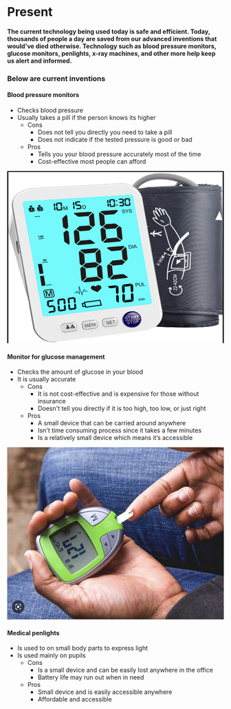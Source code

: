 # Present
#### The current technology being used today is safe and efficient. Today, thousands of people a day are saved from our advanced inventions that would've died otherwise. Technology such as blood pressure monitors, glucose monitors, penlights, x-ray machines, and other more help keep us alert and informed.

### Below are current inventions

#### Blood pressure monitors
* Checks blood pressure
* Usually takes a pill if the person knows its higher
    * Cons
        * Does not tell you directly you need to take a pill
        * Does not indicate if the tested pressure is good or bad
    * Pros
        * Tells you your blood pressure accurately most of the time
        * Cost-effective most people can afford

<img src="image9.jpeg" alt="alt text" width="700" height="400"/>

#### Monitor for glucose management
* Checks the amount of glucose in your blood
* It is usually accurate
    * Cons
        * It is not cost-effective and is expensive for those without insurance
        * Doesn't tell you directly if it is too high, too low, or just right
    * Pros
        * A small device that can be carried around anywhere
        * Isn't time consuming process since it takes a few minutes
        * Is a relatively small device which means it’s accessible
<img src="image10.jpeg" alt="alt text" width="700" height="400"/>

#### Medical penlights
* Is used to on small body parts to express light
* Is used mainly on pupils
    * Cons
        * Is a small device and can be easily lost anywhere in the office
        * Battery life may run out when in need
    * Pros
        * Small device and is easily accessible anywhere
        * Affordable and accessible 